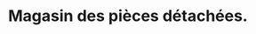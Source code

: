 ---
title: "Magasin des pièces détachées."
url: /koyama/magasin-des-pieces-detachees/
shop: Allgemein
---